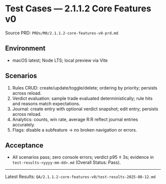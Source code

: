 # Test Cases — 2.1.1.2 Core Features v0

Source PRD: `PRDs/M0/2.1.1.2-core-features-v0-prd.md`

## Environment
- macOS latest; Node LTS; local preview via Vite

## Scenarios
1. Rules CRUD: create/update/toggle/delete; ordering by priority; persists across reload.
2. Verdict evaluation: sample trade evaluated deterministically; rule hits and reasons match expectations.
3. Journal: create entry with optional verdict snapshot; edit entry; persists across reload.
4. Analytics: counts, win rate, average R:R reflect journal entries accurately.
5. Flags: disable a subfeature → no broken navigation or errors.

## Acceptance
- All scenarios pass; zero console errors; verdict p95 ≤ 3s; evidence in `test-results-<yyyy-mm-dd>.md` (Overall Status: Pass).

---
Latest Results: `QA/2.1.1.2-core-features-v0/test-results-2025-08-12.md`


